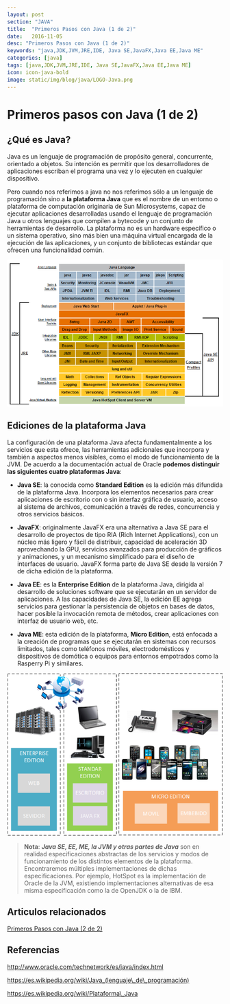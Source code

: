 ```yaml
---
layout: post
section: "JAVA"
title:  "Primeros Pasos con Java (1 de 2)"
date:   2016-11-05
desc: "Primeros Pasos con Java (1 de 2)"
keywords: "java,JDK,JVM,JRE,IDE, Java SE,JavaFX,Java EE,Java ME"
categories: [java]
tags: [java,JDK,JVM,JRE,IDE, Java SE,JavaFX,Java EE,Java ME]
icon: icon-java-bold
image: static/img/blog/java/LOGO-Java.png
---
```


# Primeros pasos con Java (1 de 2)

## ¿Qué es Java?

Java es un lenguaje de programación de propósito general, concurrente, orientado a objetos. Su intención es permitir que los desarrolladores de aplicaciones escriban el programa una vez y lo ejecuten en cualquier dispositivo.

Pero cuando nos referimos a java no nos referimos sólo a un lenguaje de programación sino a **la plataforma Java** que es el nombre de un entorno o plataforma de computación originaria de Sun Microsystems, capaz de ejecutar aplicaciones desarrolladas usando el lenguaje de programación Java u otros lenguajes que compilen a bytecode y un conjunto de herramientas de desarrollo. La plataforma no es un hardware específico o un sistema operativo, sino más bien una máquina virtual encargada de la ejecución de las aplicaciones, y un conjunto de bibliotecas estándar que ofrecen una funcionalidad común.

<div style="text-align: center;">
	<img src="/static/img/blog/java/diagrama-conceptual-java.png" alt="Diagrama conceptual Java.">
</div>

## Ediciones de la plataforma Java

La configuración de una plataforma Java afecta fundamentalmente a los servicios que esta ofrece, las herramientas adicionales que incorpora y también a aspectos menos visibles, como el modo de funcionamiento de la JVM. De acuerdo a la documentación actual de Oracle **podemos distinguir las siguientes cuatro plataformas Java**:

- **Java SE**: la conocida como **Standard Edition** es la edición más difundida de la plataforma Java. Incorpora los elementos necesarios para crear aplicaciones de escritorio con o sin interfaz gráfica de usuario, acceso al sistema de archivos, comunicación a través de redes, concurrencia y otros servicios básicos.

- **JavaFX**: originalmente JavaFX era una alternativa a Java SE para el desarrollo de proyectos de tipo RIA (Rich Internet Applications), con un núcleo más ligero y fácil de distribuir, capacidad de aceleración 3D aprovechando la GPU, servicios avanzados para producción de gráficos y animaciones, y un mecanismo simplificado para el diseño de interfaces de usuario. JavaFX forma parte de Java SE desde la versión 7 de dicha edición de la plataforma.

- **Java EE**: es la **Enterprise Edition** de la plataforma Java, dirigida al desarrollo de soluciones software que se ejecutarán en un servidor de aplicaciones. A las capacidades de Java SE, la edición EE agrega servicios para gestionar la persistencia de objetos en bases de datos, hacer posible la invocación remota de métodos, crear aplicaciones con interfaz de usuario web, etc.

- **Java ME**: esta edición de la plataforma, **Micro Edition**, está enfocada a la creación de programas que se ejecutarán en sistemas con recursos limitados, tales como teléfonos móviles, electrodomésticos y dispositivos de domótica o equipos para entornos empotrados como la Rasperry Pi y similares.

<div style="text-align: center;">
	<img src="/static/img/blog/java/ediciones_java.png" alt="Diagrama conceptual Java.">
</div>

> **Nota**: ***Java SE, EE, ME, la JVM y otras partes de Java*** son en realidad especificaciones abstractas de los servicios y modos de funcionamiento de los distintos elementos de la plataforma. Encontraremos múltiples implementaciones de dichas especificaciones. Por ejemplo, HotSpot es la implementación de Oracle de la JVM, existiendo implementaciones alternativas de esa misma especificación como la de OpenJDK o la de IBM.

## Articulos relacionados

[Primeros Pasos con Java (2 de 2)](https://javiermartinalonso.github.io/java/2016/11/05/java-Primeros-Pasos-2.html "Primeros Pasos con Java (2 de 2)")

## Referencias
<a href="http://www.oracle.com/technetwork/es/java/index.html">http://www.oracle.com/technetwork/es/java/index.html</a>

<a href="https://es.wikipedia.org/wiki/Java_(lenguaje_de_programaci%C3%B3n)">https://es.wikipedia.org/wiki/Java_(lenguaje\_de\_programación)</a>

<a href="https://es.wikipedia.org/wiki/Plataforma_Java">https://es.wikipedia.org/wiki/Plataforma\_Java</a>